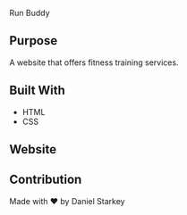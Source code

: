 Run Buddy

## Purpose
A website that offers fitness training services.

## Built With
* HTML
* CSS

## Website


## Contribution
Made with ❤️ by Daniel Starkey
